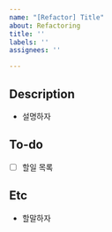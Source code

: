 ```yaml
---
name: "[Refactor] Title"
about: Refactoring
title: ''
labels: ''
assignees: ''

---
```


## Description
- 설명하자

## To-do
- [ ] 할일 목록

## Etc
- 할말하자
